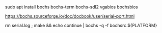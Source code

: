 sudo apt install bochs bochs-term bochs-sdl2 vgabios bochsbios

https://bochs.sourceforge.io/doc/docbook/user/serial-port.html

rm serial.log ; make && echo continue | bochs -q -f bochsrc.${PLATFORM}
